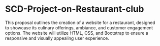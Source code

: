 # SCD-Project-on-Restaurant-club
This proposal outlines the creation of a website for a restaurant, designed to showcase its culinary
offerings, ambiance, and customer engagement options. The website will utilize HTML, CSS, and
Bootstrap to ensure a responsive and visually appealing user experience.
